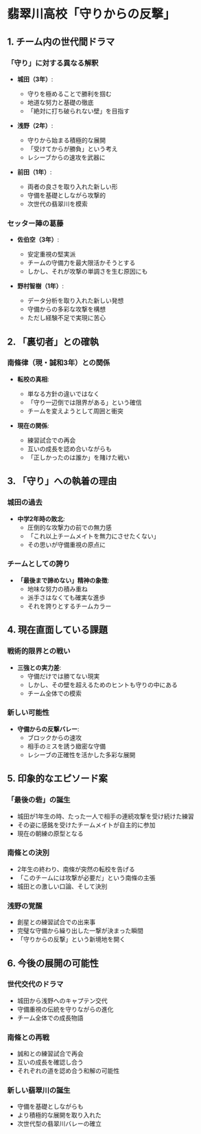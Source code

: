 # 翡翠川高校「守りからの反撃」

## 1. チーム内の世代間ドラマ

### 「守り」に対する異なる解釈
- **城田（3年）**: 
  - 守りを極めることで勝利を掴む
  - 地道な努力と基礎の徹底
  - 「絶対に打ち破られない壁」を目指す

- **浅野（2年）**:
  - 守りから始まる積極的な展開
  - 「受けてからが勝負」という考え
  - レシーブからの速攻を武器に

- **前田（1年）**:
  - 両者の良さを取り入れた新しい形
  - 守備を基礎としながら攻撃的
  - 次世代の翡翠川を模索

### セッター陣の葛藤
- **佐伯空（3年）**:
  - 安定重視の堅実派
  - チームの守備力を最大限活かそうとする
  - しかし、それが攻撃の単調さを生む原因にも

- **野村智樹（1年）**:
  - データ分析を取り入れた新しい発想
  - 守備からの多彩な攻撃を構想
  - ただし経験不足で実現に苦心

## 2. 「裏切者」との確執

### 南條律（現・誠和3年）との関係
- **転校の真相**:
  - 単なる方針の違いではなく
  - 「守り一辺倒では限界がある」という確信
  - チームを変えようとして周囲と衝突

- **現在の関係**:
  - 練習試合での再会
  - 互いの成長を認め合いながらも
  - 「正しかったのは誰か」を賭けた戦い

## 3. 「守り」への執着の理由

### 城田の過去
- **中学2年時の敗北**:
  - 圧倒的な攻撃力の前での無力感
  - 「これ以上チームメイトを無力にさせたくない」
  - その思いが守備重視の原点に

### チームとしての誇り
- **「最後まで諦めない」精神の象徴**:
  - 地味な努力の積み重ね
  - 派手さはなくても確実な進歩
  - それを誇りとするチームカラー

## 4. 現在直面している課題

### 戦術的限界との戦い
- **三強との実力差**:
  - 守備だけでは勝てない現実
  - しかし、その壁を超えるためのヒントも守りの中にある
  - チーム全体での模索

### 新しい可能性
- **守備からの反撃バレー**:
  - ブロックからの速攻
  - 相手のミスを誘う緻密な守備
  - レシーブの正確性を活かした多彩な展開

## 5. 印象的なエピソード案

### 「最後の砦」の誕生
- 城田が1年生の時、たった一人で相手の連続攻撃を受け続けた練習
- その姿に感銘を受けたチームメイトが自主的に参加
- 現在の朝練の原型となる

### 南條との決別
- 2年生の終わり、南條が突然の転校を告げる
- 「このチームには攻撃が必要だ」という南條の主張
- 城田との激しい口論、そして決別

### 浅野の覚醒
- 創星との練習試合での出来事
- 完璧な守備から繰り出した一撃が決まった瞬間
- 「守りからの反撃」という新境地を開く

## 6. 今後の展開の可能性

### 世代交代のドラマ
- 城田から浅野へのキャプテン交代
- 守備重視の伝統を守りながらの進化
- チーム全体での成長物語

### 南條との再戦
- 誠和との練習試合で再会
- 互いの成長を確認し合う
- それぞれの道を認め合う和解の可能性

### 新しい翡翠川の誕生
- 守備を基礎としながらも
- より積極的な展開を取り入れた
- 次世代型の翡翠川バレーの確立

